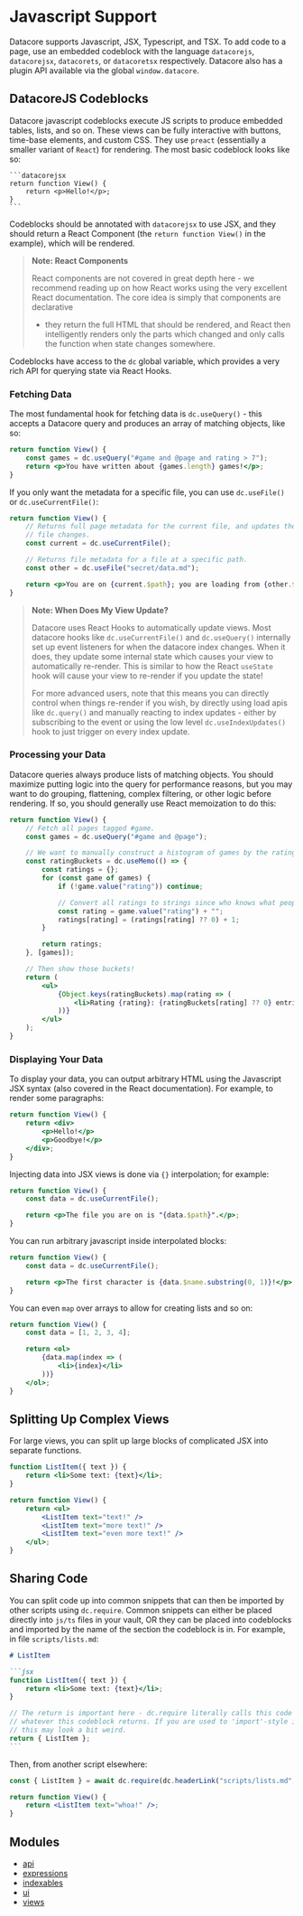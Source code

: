 # Javascript Support

Datacore supports Javascript, JSX, Typescript, and TSX. To add code to a page, use an embedded
codeblock with the language `datacorejs`, `datacorejsx`, `datacorets`, or `datacoretsx` respectively.
Datacore also has a plugin API available via the global `window.datacore`.

## DatacoreJS Codeblocks

Datacore javascript codeblocks execute JS scripts to produce embedded tables, lists, and so on. These
views can be fully interactive with buttons, time-base elements, and custom CSS. They use `preact`
(essentially a smaller variant of `React`) for rendering. The most basic codeblock looks like so:

~~~
```datacorejsx
return function View() {
    return <p>Hello!</p>;
}
```
~~~

Codeblocks should be annotated with `datacorejsx` to use JSX, and they should return a React Component
(the `return function View()` in the example), which will be rendered.

> **Note: React Components**
> 
> React components are not covered in great depth here - we recommend reading up on how React works
> using the very excellent React documentation. The core idea is simply that components are declarative
> - they return the full HTML that should be rendered, and React then intelligently renders only
> the parts which changed and only calls the function when state changes somewhere.

Codeblocks have access to the `dc` global variable, which provides a very rich API for querying state
via React Hooks.

### Fetching Data

The most fundamental hook for fetching data is `dc.useQuery()` - this accepts a Datacore query and produces an array of matching objects, like so:

```jsx
return function View() {
    const games = dc.useQuery("#game and @page and rating > 7");
    return <p>You have written about {games.length} games!</p>;
}
```

If you only want the metadata for a specific file, you can use `dc.useFile()` or `dc.useCurrentFile()`:

```jsx
return function View() {
    // Returns full page metadata for the current file, and updates the view whenever the current
    // file changes.
    const current = dc.useCurrentFile();

    // Returns file metadata for a file at a specific path.
    const other = dc.useFile("secret/data.md");

    return <p>You are on {current.$path}; you are loading from {other.$path}.</p>;
}
```

> **Note: When Does My View Update?**
>
> Datacore uses React Hooks to automatically update views. Most datacore hooks like `dc.useCurrentFile()`
> and `dc.useQuery()` internally set up event listeners for when the datacore index changes. When it does,
> they update some internal state which causes your view to automatically re-render. This is similar
> to how the React `useState` hook will cause your view to re-render if you update the state!
>
> For more advanced users, note that this means you can directly control when things re-render if
> you wish, by directly using load apis like `dc.query()` and manually reacting to index updates -
> either by subscribing to the event or using the low level `dc.useIndexUpdates()` hook to just
> trigger on every index update.

### Processing your Data

Datacore queries always produce lists of matching objects. You should maximize putting logic into
the query for performance reasons, but you may want to do grouping, flattening, complex filtering,
or other logic before rendering. If so, you should generally use React memoization to do this:

```jsx
return function View() {
    // Fetch all pages tagged #game.
    const games = dc.useQuery("#game and @page");

    // We want to manually construct a histogram of games by the rating we gave them.
    const ratingBuckets = dc.useMemo(() => {
        const ratings = {};
        for (const game of games) {
            if (!game.value("rating")) continue;

            // Convert all ratings to strings since who knows what people put in metadata these days.
            const rating = game.value("rating") + "";
            ratings[rating] = (ratings[rating] ?? 0) + 1;
        }

        return ratings;
    }, [games]);

    // Then show those buckets!
    return (
        <ul>
            {Object.keys(ratingBuckets).map(rating => (
                <li>Rating {rating}: {ratingBuckets[rating] ?? 0} entries.</li>
            ))}
        </ul>
    );
}
```

### Displaying Your Data

To display your data, you can output arbitrary HTML using the Javascript JSX syntax (also covered
in the React documentation). For example, to render some paragraphs:

```jsx
return function View() {
    return <div>
        <p>Hello!</p>
        <p>Goodbye!</p>
    </div>;
}
```

Injecting data into JSX views is done via `{}` interpolation; for example:

```jsx
return function View() {
    const data = dc.useCurrentFile();

    return <p>The file you are on is "{data.$path}".</p>;
}
```

You can run arbitrary javascript inside interpolated blocks:

```jsx
return function View() {
    const data = dc.useCurrentFile();

    return <p>The first character is {data.$name.substring(0, 1)}!</p>
}
```

You can even `map` over arrays to allow for creating lists and so on:

```jsx
return function View() {
    const data = [1, 2, 3, 4];

    return <ol>
        {data.map(index => (
            <li>{index}</li>
        ))}
    </ol>;
}
```

## Splitting Up Complex Views

For large views, you can split up large blocks of complicated JSX into separate functions.

```jsx
function ListItem({ text }) {
    return <li>Some text: {text}</li>;
}

return function View() {
    return <ul>
        <ListItem text="text!" />
        <ListItem text="more text!" />
        <ListItem text="even more text!" />
    </ul>;
}
```

## Sharing Code

You can split code up into common snippets that can then be imported by other scripts using `dc.require`. Common snippets can either be placed directly into `js/ts` files in your vault, OR they
can be placed into codeblocks and imported by the name of the section the codeblock is in. For example,
in file `scripts/lists.md`:

~~~markdown
# ListItem

```jsx
function ListItem({ text }) {
    return <li>Some text: {text}</li>;
}

// The return is important here - dc.require literally calls this code as a function and yields
// whatever this codeblock returns. If you are used to 'import'-style includes in modern ECMAScript,
// this may look a bit weird.
return { ListItem };
```
~~~

Then, from another script elsewhere:

```jsx
const { ListItem } = await dc.require(dc.headerLink("scripts/lists.md", "ListItem"));

return function View() {
    return <ListItem text="whoa!" />;
}
```

## Modules

- [api](api/index.md)
- [expressions](expressions/index.md)
- [indexables](indexables/index.md)
- [ui](ui/index.md)
- [views](views/index.md)
